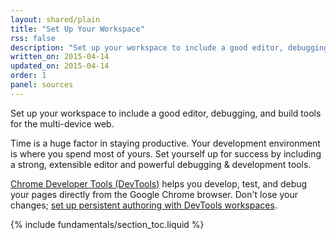 ```yaml
---
layout: shared/plain
title: "Set Up Your Workspace"
rss: false
description: "Set up your workspace to include a good editor, debugging, and build tools for the multi-device web."
written_on: 2015-04-14
updated_on: 2015-04-14
order: 1
panel: sources
---
```


<p class="intro">
  Set up your workspace to include a good editor, debugging, and build tools for the multi-device web.
</p>

Time is a huge factor in staying productive. Your development environment is where you spend most of yours. Set yourself up for success by including a strong, extensible editor and powerful debugging & development tools.

[Chrome Developer Tools (DevTools)](/web/tools/setup/workspace/setup-devtools) helps you develop, test, and debug your pages directly from the Google Chrome browser. Don't lose your changes; [set up persistent authoring with DevTools workspaces](/web/tools/setup/workspace/setup-workflow).

{% include fundamentals/section_toc.liquid %}
